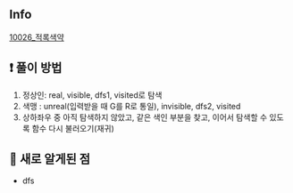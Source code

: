 ## Info
<a href="https://www.acmicpc.net/problem/10026" rel="nofollow">10026_적록색약</a>

## ❗ 풀이 방법
1. 정상인: real, visible, dfs1, visited로 탐색
2. 색맹 : unreal(입력받을 때 G를 R로 통일), invisible, dfs2, visited
3. 상하좌우 중 아직 탐색하지 않았고, 같은 색인 부분을 찾고, 이어서 탐색할 수 있도록 함수 다시 불러오기(재귀)

## 🙂 새로 알게된 점

* dfs

